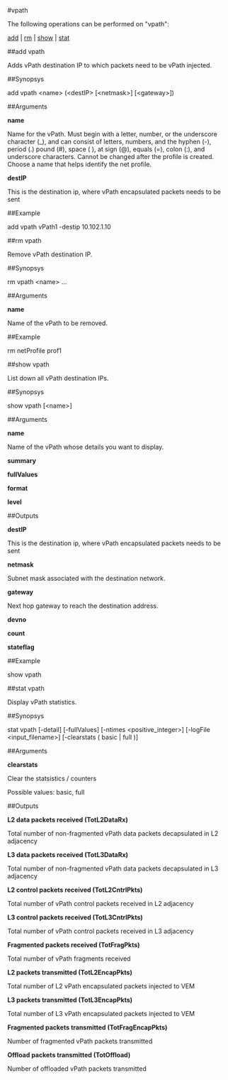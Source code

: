 #vpath

The following operations can be performed on "vpath":


[add](#add-vpath) | [rm](#rm-vpath) | [show](#show-vpath) | [stat](#stat-vpath)

##add vpath

Adds vPath destination IP to which packets need to be vPath injected.


##Synopsys

add vpath &lt;name> (&lt;destIP>  [&lt;netmask>]  [&lt;gateway>])


##Arguments

<b>name</b>
Name for the vPath. Must begin with a letter, number, or the underscore character (_), and can consist of letters, numbers, and the hyphen (-), period (.) pound (#), space ( ), at sign (@), equals (=), colon (:), and underscore characters. Cannot be changed after the profile is created. Choose a name that helps identify the net profile.

<b>destIP</b>
This is the destination ip, where vPath encapsulated packets needs to be sent



##Example

add vpath vPath1 -destip 10.102.1.10 

##rm vpath

Remove vPath destination IP.


##Synopsys

rm vpath &lt;name> ...


##Arguments

<b>name</b>
Name of the vPath to be removed.



##Example

rm netProfile prof1

##show vpath

List down all vPath destination IPs.


##Synopsys

show vpath [&lt;name>]


##Arguments

<b>name</b>
Name of the vPath whose details you want to display.

<b>summary</b>

<b>fullValues</b>

<b>format</b>

<b>level</b>



##Outputs

<b>destIP</b>
This is the destination ip, where vPath encapsulated packets needs to be sent

<b>netmask</b>
Subnet mask associated with the destination network.

<b>gateway</b>
Next hop gateway to reach the destination address.

<b>devno</b>

<b>count</b>

<b>stateflag</b>



##Example

show vpath

##stat vpath

Display vPath statistics.


##Synopsys

stat vpath [-detail] [-fullValues] [-ntimes &lt;positive_integer>] [-logFile &lt;input_filename>] [-clearstats ( basic | full )]


##Arguments

<b>clearstats</b>
Clear the statsistics / counters
Possible values: basic, full



##Outputs

<b>L2 data packets received (TotL2DataRx)</b>
Total number of non-fragmented vPath data packets decapsulated in L2 adjacency

<b>L3 data packets received (TotL3DataRx)</b>
Total number of non-fragmented vPath data packets decapsulated in L3 adjacency

<b>L2 control packets received (TotL2CntrlPkts)</b>
Total number of vPath control packets received in L2 adjacency

<b>L3 control packets received (TotL3CntrlPkts)</b>
Total number of vPath control packets received in L3 adjacency

<b>Fragmented packets received (TotFragPkts)</b>
Total number of vPath fragments received

<b>L2 packets transmitted (TotL2EncapPkts)</b>
Total number of L2 vPath encapsulated packets injected to VEM

<b>L3 packets transmitted (TotL3EncapPkts)</b>
Total number of L3 vPath encapsulated packets injected to VEM

<b>Fragmented packets transmitted (TotFragEncapPkts)</b>
Number of fragmented vPath packets transmitted

<b>Offload packets transmitted (TotOffload)</b>
Number of offloaded vPath packets transmitted



